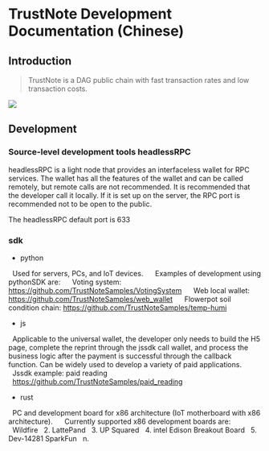 # TrustNote Development Documentation (Chinese)

## Introduction

> TrustNote is a DAG public chain with fast transaction rates and low transaction costs.

![](developers.png)

## Development

### Source-level development tools headlessRPC

headlessRPC is a light node that provides an interfaceless wallet for RPC services. The wallet has all the features of the wallet and can be called remotely, but remote calls are not recommended. It is recommended that the developer call it locally. If it is set up on the server, the RPC port is recommended not to be open to the public.

The headlessRPC default port is 633

### sdk

* python

  Used for servers, PCs, and IoT devices.
  
  Examples of development using pythonSDK are:
  
  Voting system: https://github.com/TrustNoteSamples/VotingSystem
  
  Web local wallet: https://github.com/TrustNoteSamples/web_wallet
  
  Flowerpot soil condition chain: https://github.com/TrustNoteSamples/temp-humi
  
* js

  Applicable to the universal wallet, the developer only needs to build the H5 page, complete the reprint through the jssdk call wallet, and process the business logic after the payment is successful through the callback function. Can be widely used to develop a variety of paid applications.
  
  Jssdk example: paid reading
  
  https://github.com/TrustNoteSamples/paid_reading
  
* rust

  PC and development board for x86 architecture (IoT motherboard with x86 architecture).
  
  Currently supported x86 development boards are:
  Wildfire
  2. LattePand
  3. UP Squared
  4. intel Edison Breakout Board
  5. Dev-14281 SparkFun
  n.
